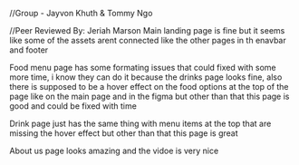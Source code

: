 //Group - Jayvon Khuth & Tommy Ngo

//Peer Reviewed By: Jeriah Marson
Main landing page is fine but it seems like some of the assets arent connected like the other pages in th enavbar and footer

Food menu page has some formating issues that could fixed with some more time, i know they can do it because the drinks page looks fine, also there is supposed to be a hover effect on the food options at the top of the page like on the main page and in the figma but other than that this page is good and could be fixed with time

Drink page just has the same thing with menu items at the top that are missing the hover effect but other than that this page is great

About us page looks amazing and the vidoe is very nice

